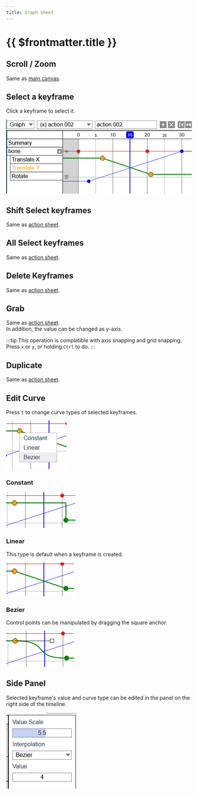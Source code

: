 ```yaml
---
title: Graph Sheet
---
```


# {{ $frontmatter.title }}


## Scroll / Zoom

Same as [main canvas](/mode/index.html#scroll).


## Select a keyframe

Click a keyframe to select it.

![](./assets/graph_sheet.png)


## Shift Select keyframes
Same as [action sheet](./action-sheet.md#shift-select-keyframes).


## All Select keyframes
Same as [action sheet](./action-sheet.md#all-select-keyframes).


## Delete Keyframes
Same as [action sheet](./action-sheet.md#delete-keyframes).


## Grab

Same as [action sheet](./action-sheet.md#duplicate).  
In addition, the value can be changed as y-axis.

:::tip
This operation is complatible with axis snapping and grid snapping.  
Press `x` or `y`, or holding `Ctrl` to do.
:::


## Duplicate
Same as [action sheet](./action-sheet.md#duplicate).


## Edit Curve

Press `t` to change curve types of selected keyframes.

![](./assets/curve_menu.png)

### Constant

![](./assets/curve_constant.png)

### Linear

This type is default when a keyframe is created.

![](./assets/curve_linear.png)

### Bezier

Control points can be manipulated by dragging the square anchor.

![](./assets/curve_bezier.png)


## Side Panel

Selected keyframe's value and curve type can be edited in the panel on the right side of the timeline.

![](./assets/graph_panel.png)
